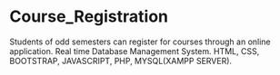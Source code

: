 # Course_Registration
Students of odd semesters can register for courses through an online application. 
Real time Database Management System. 
HTML, CSS, BOOTSTRAP, JAVASCRIPT, PHP, MYSQL(XAMPP SERVER).
